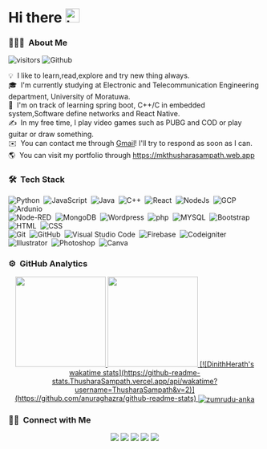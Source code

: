 # Hi there <img src="https://user-images.githubusercontent.com/1303154/88677602-1635ba80-d120-11ea-84d8-d263ba5fc3c0.gif" width="28px" alt="hi"> 

### 👨🏻‍💻 &nbsp;About Me

![visitors](https://visitor-badge.laobi.icu/badge?page_id=ThusharaSampath) ![Github](https://img.shields.io/github/followers/ThusharaSampath?label=Follow&style=social)

💡 &nbsp;I like to learn,read,explore and try new thing always.\
🎓 &nbsp;I'm currently studying at Electronic and Telecommunication Engineering department, University of Moratuwa.\
🌱 &nbsp;I'm on track of learning spring boot, C++/C in embedded system,Software define networks and React Native.\
✍️ &nbsp;In my free time, I play video games such as PUBG and COD or play guitar or draw something.\
✉️ &nbsp;You can contact me through [Gmail](mailto:mkt.sampath97@gmail.com)! I'll try to respond as soon as I can.\
🌎 &nbsp;You can visit my portfolio through https://mkthusharasampath.web.app


### 🛠 &nbsp;Tech Stack

![Python](https://img.shields.io/badge/-Python-05122A?style=flat&logo=python)&nbsp;
![JavaScript](https://img.shields.io/badge/-JavaScript-05122A?style=flat&logo=javascript)&nbsp;
![Java](https://img.shields.io/badge/-Java-05122A?style=flat&logo=Java&logoColor=FFA518)&nbsp;
![C++](https://img.shields.io/badge/-C++-05122A?style=flat&logo=C%2B%2B&logoColor=00599C)&nbsp;
![React](https://img.shields.io/badge/-React-05122A?style=flat&logo=react)&nbsp;
![NodeJs](https://img.shields.io/badge/-nodejs-05122A?style=flat&logo=nodejs)&nbsp;
![GCP](https://img.shields.io/badge/-gcp-05122A?style=flat&logo=gcp)&nbsp;
![Ardunio](https://img.shields.io/badge/-arduino-05122A?style=flat&logo=arduino)&nbsp;\
![Node-RED](https://img.shields.io/badge/-NodeRED-05122A?style=flat&logo=Node-RED&logoColor=8F0000)&nbsp;
![MongoDB](https://img.shields.io/badge/-mongodb-05122A?style=flat&logo=mongodb&logoColor=8F0000)&nbsp;
![Wordpress](https://img.shields.io/badge/-wordpress-05122A?style=flat&logo=wordpress&logoColor=8F0000)&nbsp;
![php](https://img.shields.io/badge/-php-05122A?logo=php&logoColor=777BB4&style=flat)&nbsp;
![MYSQL](https://img.shields.io/badge/-mysql-05122A?logo=mysql&logoColor=777BB4&style=flat)&nbsp;
![Bootstrap](https://img.shields.io/badge/-Bootstrap-05122A?style=flat&logo=bootstrap&logoColor=563D7C)
![HTML](https://img.shields.io/badge/-HTML-05122A?style=flat&logo=HTML5)&nbsp;
![CSS](https://img.shields.io/badge/-CSS-05122A?style=flat&logo=CSS3&logoColor=1572B6)&nbsp;\
![Git](https://img.shields.io/badge/-Git-05122A?style=flat&logo=git)&nbsp;
![GitHub](https://img.shields.io/badge/-GitHub-05122A?style=flat&logo=github)&nbsp;
![Visual Studio Code](https://img.shields.io/badge/-Visual%20Studio%20Code-05122A?style=flat&logo=visual-studio-code&logoColor=007ACC)&nbsp;
![Firebase](https://img.shields.io/badge/-firebase-05122A?style=flat&logo=firebase&logoColor=00979D)&nbsp;
![Codeigniter](https://img.shields.io/badge/-Codeigniter-05122A?style=flat&logo=CodeIgniter&logoColor=EF4223)&nbsp;\
![Illustrator](https://img.shields.io/badge/-Illustrator-05122A?style=flat&logo=adobe-illustrator)&nbsp;
![Photoshop](https://img.shields.io/badge/-Photoshop-05122A?style=flat&logo=adobe-photoshop)&nbsp;
![Canva](https://img.shields.io/badge/-Canva-05122A?style=flat&logo=canva)&nbsp;

### ⚙️ &nbsp;GitHub Analytics

<p align="center">
<a href="https://github.com/ThusharaSampath">
  <img height="180em" src="https://github-readme-stats-eight-theta.vercel.app/api?username=ThusharaSampath&show_icons=true&theme=tokyonight&include_all_commits=true&count_private=true"/>
  <img height="180em" src="https://github-readme-stats-eight-theta.vercel.app/api/top-langs/?username=ThusharaSampath&layout=compact&langs_count=8&theme=tokyonight"/>
[![DinithHerath's wakatime stats](https://github-readme-stats.ThusharaSampath.vercel.app/api/wakatime?username=ThusharaSampath&v=2)](https://github.com/anuraghazra/github-readme-stats)
  <img align="center" src="http://github-readme-streak-stats.herokuapp.com?user=ThusharaSampath&theme=merko&hide_border=true" alt="zumrudu-anka"/>
  </a>
</p>

### 🤝🏻 &nbsp;Connect with Me

<p align="center">
<a href="https://mkthusharasampath.web.app/"><img src="https://img.shields.io/badge/-mkthusharasampath.web.app-3423A6?style=flat&logo=Microsoft-Edge&logoColor=white"/></a>
<a href="https://www.linkedin.com/in/thushara-sampath-323286186/"><img src="https://img.shields.io/badge/-Thushara%20Sampath-0077B5?style=flat&logo=Linkedin&logoColor=white"/></a>
<a href="mailto:mkt.sampath97@gmail.com"><img src="https://img.shields.io/badge/-mkt.sampath97@gmail.com-D14836?style=flat&logo=Gmail&logoColor=white"/></a>
<a href="mailto:mkt.sampath@yahoo.com"><img src="https://img.shields.io/badge/-mkt.sampath@yahoo.com-3423A6?style=flat&logo=Yahoo&logoColor=white"/></a>
<a href="https://www.facebook.com/thushara.sampatha.5"><img src="https://img.shields.io/badge/-Thushara%20Sampath-1877F2?style=flat&logo=Facebook&logoColor=white"/></a>
</p>
